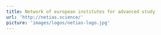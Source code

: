 ```yaml
---
title: Network of european institutes for advanced study
url: 'http://netias.science/'
picture: 'images/logos/netias-logo.jpg'
---
```

